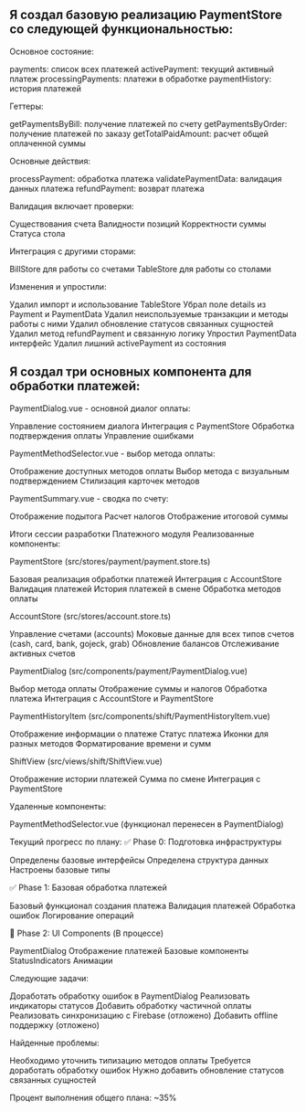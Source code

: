 ## Я создал базовую реализацию PaymentStore со следующей функциональностью:

Основное состояние:

payments: список всех платежей
activePayment: текущий активный платеж
processingPayments: платежи в обработке
paymentHistory: история платежей

Геттеры:

getPaymentsByBill: получение платежей по счету
getPaymentsByOrder: получение платежей по заказу
getTotalPaidAmount: расчет общей оплаченной суммы

Основные действия:

processPayment: обработка платежа
validatePaymentData: валидация данных платежа
refundPayment: возврат платежа

Валидация включает проверки:

Существования счета
Валидности позиций
Корректности суммы
Статуса стола

Интеграция с другими сторами:

BillStore для работы со счетами
TableStore для работы со столами

Изменения и упростили:

Удалил импорт и использование TableStore
Убрал поле details из Payment и PaymentData
Удалил неиспользуемые транзакции и методы работы с ними
Удалил обновление статусов связанных сущностей
Удалил метод refundPayment и связанную логику
Упростил PaymentData интерфейс
Удалил лишний activePayment из состояния

## Я создал три основных компонента для обработки платежей:

PaymentDialog.vue - основной диалог оплаты:

Управление состоянием диалога
Интеграция с PaymentStore
Обработка подтверждения оплаты
Управление ошибками

PaymentMethodSelector.vue - выбор метода оплаты:

Отображение доступных методов оплаты
Выбор метода с визуальным подтверждением
Стилизация карточек методов

PaymentSummary.vue - сводка по счету:

Отображение подытога
Расчет налогов
Отображение итоговой суммы

Итоги сессии разработки Платежного модуля
Реализованные компоненты:

PaymentStore (src/stores/payment/payment.store.ts)

Базовая реализация обработки платежей
Интеграция с AccountStore
Валидация платежей
История платежей в смене
Обработка методов оплаты

AccountStore (src/stores/account.store.ts)

Управление счетами (accounts)
Моковые данные для всех типов счетов (cash, card, bank, gojeck, grab)
Обновление балансов
Отслеживание активных счетов

PaymentDialog (src/components/payment/PaymentDialog.vue)

Выбор метода оплаты
Отображение суммы и налогов
Обработка платежа
Интеграция с AccountStore и PaymentStore

PaymentHistoryItem (src/components/shift/PaymentHistoryItem.vue)

Отображение информации о платеже
Статус платежа
Иконки для разных методов
Форматирование времени и сумм

ShiftView (src/views/shift/ShiftView.vue)

Отображение истории платежей
Сумма по смене
Интеграция с PaymentStore

Удаленные компоненты:

PaymentMethodSelector.vue (функционал перенесен в PaymentDialog)

Текущий прогресс по плану:
✅ Phase 0: Подготовка инфраструктуры

Определены базовые интерфейсы
Определена структура данных
Настроены базовые типы

✅ Phase 1: Базовая обработка платежей

Базовый функционал создания платежа
Валидация платежей
Обработка ошибок
Логирование операций

🔄 Phase 2: UI Components (В процессе)

PaymentDialog
Отображение платежей
Базовые компоненты
StatusIndicators
Анимации

Следующие задачи:

Доработать обработку ошибок в PaymentDialog
Реализовать индикаторы статусов
Добавить обработку частичной оплаты
Реализовать синхронизацию с Firebase (отложено)
Добавить offline поддержку (отложено)

Найденные проблемы:

Необходимо уточнить типизацию методов оплаты
Требуется доработать обработку ошибок
Нужно добавить обновление статусов связанных сущностей

Процент выполнения общего плана: ~35%
